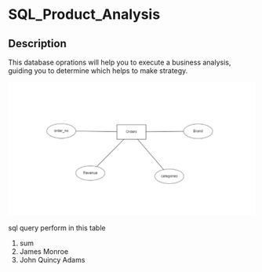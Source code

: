 # SQL_Product_Analysis
## Description
This database oprations will help you to execute a business analysis, guiding you to determine which helps to make strategy.



![Screenshot](orders.png)

sql query perform in this table
1. sum
2. James Monroe
3. John Quincy Adams
